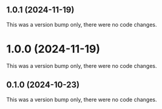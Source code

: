 ## 1.0.1 (2024-11-19)

This was a version bump only, there were no code changes.

# 1.0.0 (2024-11-19)

This was a version bump only, there were no code changes.

## 0.1.0 (2024-10-23)

This was a version bump only, there were no code changes.
